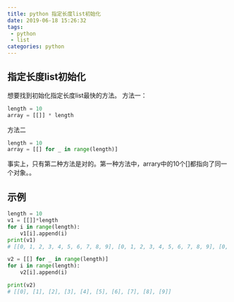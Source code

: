```yaml
---
title: python 指定长度list初始化
date: 2019-06-18 15:26:32
tags:
 - python
 - list
categories: python
---
```


## 指定长度list初始化
想要找到初始化指定长度list最快的方法。
方法一：
``` python
length = 10
array = [[]] * length
```

方法二
``` python
length = 10
array = [[] for _ in range(length)]
```

事实上，只有第二种方法是对的。第一种方法中，arrary中的10个[]都指向了同一个对象。。

## 示例
``` python
length = 10
v1 = [[]]*length
for i in range(length):
    v1[i].append(i)
print(v1)
# [[0, 1, 2, 3, 4, 5, 6, 7, 8, 9], [0, 1, 2, 3, 4, 5, 6, 7, 8, 9], [0, 1, 2, 3, 4, 5, 6, 7, 8, 9], [0, 1, 2, 3, 4, 5, 6, 7, 8, 9], [0, 1, 2, 3, 4, 5, 6, 7, 8, 9], [0, 1, 2, 3, 4, 5, 6, 7, 8, 9], [0, 1, 2, 3, 4, 5, 6, 7, 8, 9], [0, 1, 2, 3, 4, 5, 6, 7, 8, 9], [0, 1, 2, 3, 4, 5, 6, 7, 8, 9], [0, 1, 2, 3, 4, 5, 6, 7, 8, 9]]

v2 = [[] for _ in range(length)]
for i in range(length):
    v2[i].append(i)

print(v2)
# [[0], [1], [2], [3], [4], [5], [6], [7], [8], [9]]
```


